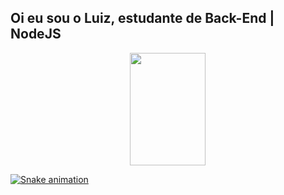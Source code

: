 ## Oi eu sou o Luiz, estudante de Back-End | NodeJS
  <a href="https://github.com/luizsdev">
 
 
<div align="center" >
    <a href="https://github.com/luizsdev%22%3E
        <img height="180em" width="49%"  src="https://github-readme-stats.vercel.app/api?username=luizsdev&show_icons=true&theme=dracula&include_all_commits=true&count_private=true" />
        <img height="180em" width="49%" src="https://github-readme-stats.vercel.app/api/top-langs/?username=luizsdev&layout=compact&langs_count=7&theme=dracula" />
</div>
    
  ![Snake animation](https://github.com/luizsdev/luizsdev/blob/output/github-contribution-grid-snake.svg)

  
  
  
